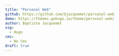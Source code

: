 ```yaml
---
title: "Personal Web"
github: https://github.com/bjacquemet/personal-web
demo: https://themes.gohugo.io/theme/personal-web/
author: Baptiste Jacquemet
ssg:
  - Hugo
cms:
  - No Cms
draft: true
---
```

